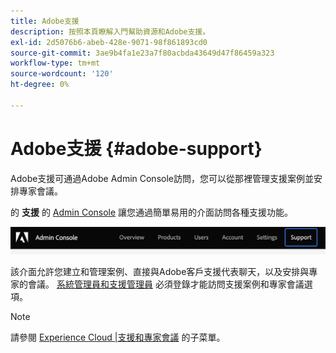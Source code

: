 ```yaml
---
title: Adobe支援
description: 按照本頁瞭解入門幫助資源和Adobe支援。
exl-id: 2d5076b6-abeb-428e-9071-98f861893cd0
source-git-commit: 3ae9b4fa1e23a7f80acbda43649d47f86459a323
workflow-type: tm+mt
source-wordcount: '120'
ht-degree: 0%

---
```


# Adobe支援 {#adobe-support}

Adobe支援可通過Adobe Admin Console訪問，您可以從那裡管理支援案例並安排專家會議。

的 **支援** 的 [Admin Console](https://adminconsole.adobe.com/) 讓您通過簡單易用的介面訪問各種支援功能。

![影像](/help/onboarding/learn-concepts/assets/support-menu.png)

該介面允許您建立和管理案例、直接與Adobe客戶支援代表聊天，以及安排與專家的會議。 [系統管理員和支援管理員](https://helpx.adobe.com/enterprise/using/admin-roles.ug.html) 必須登錄才能訪問支援案例和專家會議選項。

>[!NOTE]
> 請參閱 [Experience Cloud |支援和專家會議](https://helpx.adobe.com/enterprise/admin-guide.html/enterprise/using/support-for-experience-cloud.ug.html) 的子菜單。
